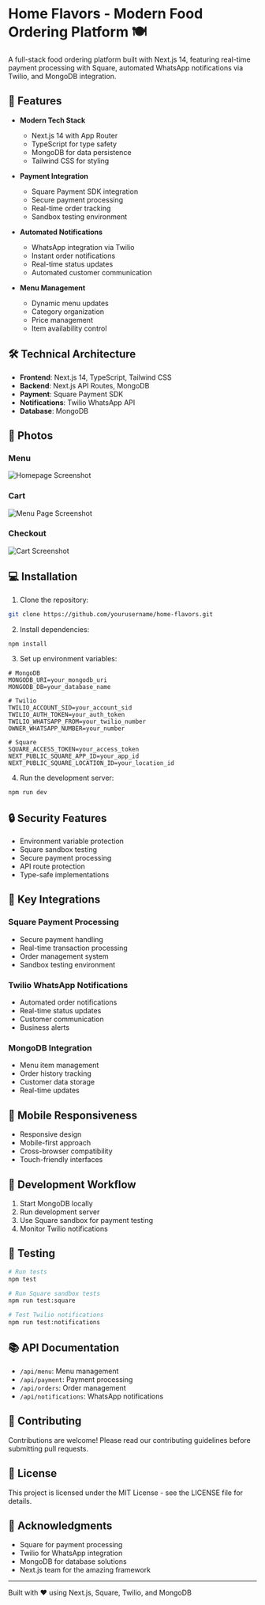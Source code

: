 # Home Flavors - Modern Food Ordering Platform 🍽️

A full-stack food ordering platform built with Next.js 14, featuring real-time payment processing with Square, automated WhatsApp notifications via Twilio, and MongoDB integration.

## 🚀 Features

- **Modern Tech Stack**
  - Next.js 14 with App Router
  - TypeScript for type safety
  - MongoDB for data persistence
  - Tailwind CSS for styling

- **Payment Integration**
  - Square Payment SDK integration
  - Secure payment processing
  - Real-time order tracking
  - Sandbox testing environment

- **Automated Notifications**
  - WhatsApp integration via Twilio
  - Instant order notifications
  - Real-time status updates
  - Automated customer communication

- **Menu Management**
  - Dynamic menu updates
  - Category organization
  - Price management
  - Item availability control

## 🛠️ Technical Architecture

- **Frontend**: Next.js 14, TypeScript, Tailwind CSS
- **Backend**: Next.js API Routes, MongoDB
- **Payment**: Square Payment SDK
- **Notifications**: Twilio WhatsApp API
- **Database**: MongoDB

## 📸 Photos

### Menu
![Homepage Screenshot](https://github.com/user-attachments/assets/21cd750c-2a7e-404f-918f-a1d3c81ed922)

### Cart
![Menu Page Screenshot](https://github.com/user-attachments/assets/0324d358-0591-45dd-9900-528f14dec5e5)

### Checkout
![Cart Screenshot](https://github.com/user-attachments/assets/273a1a0c-e480-4729-9615-d6350ea01d19)

## 💻 Installation

1. Clone the repository:
```bash
git clone https://github.com/yourusername/home-flavors.git
```

2. Install dependencies:
```bash
npm install
```

3. Set up environment variables:
```env
# MongoDB
MONGODB_URI=your_mongodb_uri
MONGODB_DB=your_database_name

# Twilio
TWILIO_ACCOUNT_SID=your_account_sid
TWILIO_AUTH_TOKEN=your_auth_token
TWILIO_WHATSAPP_FROM=your_twilio_number
OWNER_WHATSAPP_NUMBER=your_number

# Square
SQUARE_ACCESS_TOKEN=your_access_token
NEXT_PUBLIC_SQUARE_APP_ID=your_app_id
NEXT_PUBLIC_SQUARE_LOCATION_ID=your_location_id
```

4. Run the development server:
```bash
npm run dev
```

## 🔒 Security Features

- Environment variable protection
- Square sandbox testing
- Secure payment processing
- API route protection
- Type-safe implementations

## 🌟 Key Integrations

### Square Payment Processing
- Secure payment handling
- Real-time transaction processing
- Order management system
- Sandbox testing environment

### Twilio WhatsApp Notifications
- Automated order notifications
- Real-time status updates
- Customer communication
- Business alerts

### MongoDB Integration
- Menu item management
- Order history tracking
- Customer data storage
- Real-time updates

## 📱 Mobile Responsiveness

- Responsive design
- Mobile-first approach
- Cross-browser compatibility
- Touch-friendly interfaces

## 🔄 Development Workflow

1. Start MongoDB locally
2. Run development server
3. Use Square sandbox for payment testing
4. Monitor Twilio notifications

## 🧪 Testing

```bash
# Run tests
npm test

# Run Square sandbox tests
npm run test:square

# Test Twilio notifications
npm run test:notifications
```

## 📚 API Documentation

- `/api/menu`: Menu management
- `/api/payment`: Payment processing
- `/api/orders`: Order management
- `/api/notifications`: WhatsApp notifications

## 🤝 Contributing

Contributions are welcome! Please read our contributing guidelines before submitting pull requests.

## 📄 License

This project is licensed under the MIT License - see the LICENSE file for details.

## 🙏 Acknowledgments

- Square for payment processing
- Twilio for WhatsApp integration
- MongoDB for database solutions
- Next.js team for the amazing framework

---

Built with ❤️ using Next.js, Square, Twilio, and MongoDB
